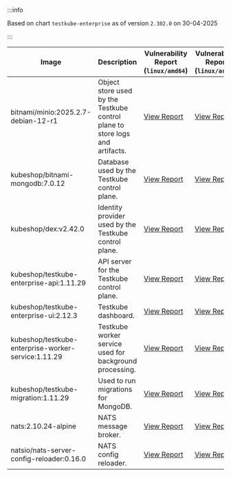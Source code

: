 :::info

Based on chart `testkube-enterprise` as of version `2.302.0` on 30-04-2025

:::

| Image | Description | Vulnerability Report (`linux/amd64`) | Vulnerability Report (`linux/arm64`) | Docker Image |
|-------|-------------|----------------------------------------|----------------------------------------|--------------|
| bitnami/minio:2025.2.7-debian-12-r1 | Object store used by the Testkube control plane to store logs and artifacts. | [View Report](./minio-2025.2.7-debian-12-r1_linux_amd64.md) | [View Report](./minio-2025.2.7-debian-12-r1_linux_arm64.md) | [View Image](https://hub.docker.com/layers/bitnami/minio/2025.2.7-debian-12-r1/images/sha256-6200cedfbe0d340913f74f16f93dcd203ec89702c7f120abf45b4bbbea3689cf?context=explore) |
| kubeshop/bitnami-mongodb:7.0.12 | Database used by the Testkube control plane. | [View Report](./bitnami-mongodb-7.0.12_linux_amd64.md) | [View Report](./bitnami-mongodb-7.0.12_linux_arm64.md) | [View Image](https://hub.docker.com/layers/kubeshop/bitnami-mongodb/7.0.12/images/sha256-43aa0e5c2e3eff47a9d82ab89e3d0bdde515b9b64628d328a18342e1facba8aa?context=explore) |
| kubeshop/dex:v2.42.0 | Identity provider used by the Testkube control plane. | [View Report](./dex-v2.42.0_linux_amd64.md) | [View Report](./dex-v2.42.0_linux_arm64.md) | [View Image](https://hub.docker.com/layers/kubeshop/dex/v2.42.0/images/sha256-10dc393947e2d04dd8c0972ccf405e6f47aba0b694af059c94aa9d249d69ae1b?context=explore) |
| kubeshop/testkube-enterprise-api:1.11.29 | API server for the Testkube control plane. | [View Report](./testkube-enterprise-api-1.11.29_linux_amd64.md) | [View Report](./testkube-enterprise-api-1.11.29_linux_arm64.md) | [View Image](https://hub.docker.com/layers/kubeshop/testkube-enterprise-api/1.11.29/images/sha256-1d58b22cf03eb031821858fc983c4e8ee0c5a8194cda68baca9c0a43f857eb44?context=explore) |
| kubeshop/testkube-enterprise-ui:2.12.3 | Testkube dashboard. | [View Report](./testkube-enterprise-ui-2.12.3_linux_amd64.md) | [View Report](./testkube-enterprise-ui-2.12.3_linux_arm64.md) | [View Image](https://hub.docker.com/layers/kubeshop/testkube-enterprise-ui/2.12.3/images/sha256-53ceb75774d4d1e9e1669bc97ca6ae2c366774b93e1bc3a085a18a6fca0b2d8c?context=explore) |
| kubeshop/testkube-enterprise-worker-service:1.11.29 | Testkube worker service used for background processing. | [View Report](./testkube-enterprise-worker-service-1.11.29_linux_amd64.md) | [View Report](./testkube-enterprise-worker-service-1.11.29_linux_arm64.md) | [View Image](https://hub.docker.com/layers/kubeshop/testkube-enterprise-worker-service/1.11.29/images/sha256-7d8acedcf3e20c5d624077aaeae35f7fb36c1372661134435800f52586615ec6?context=explore) |
| kubeshop/testkube-migration:1.11.29 | Used to run migrations for MongoDB. | [View Report](./testkube-migration-1.11.29_linux_amd64.md) | [View Report](./testkube-migration-1.11.29_linux_arm64.md) | [View Image](https://hub.docker.com/layers/kubeshop/testkube-migration/1.11.29/images/sha256-2988107ed1e88ab7c6dff901a0f647699e5fbcb647b72caaca49f2b914944dc4?context=explore) |
| nats:2.10.24-alpine | NATS message broker. | [View Report](./nats-2.10.24-alpine_linux_amd64.md) | [View Report](./nats-2.10.24-alpine_linux_arm64.md) | [View Image](https://hub.docker.com/layers/library/nats/2.10.24-alpine/images/sha256-d13ec5ce79a02e1be937820dd36db611e25bd0c08cd9947fa9a5d52a56bf91fc?context=explore) |
| natsio/nats-server-config-reloader:0.16.0 | NATS config reloader. | [View Report](./nats-server-config-reloader-0.16.0_linux_amd64.md) | [View Report](./nats-server-config-reloader-0.16.0_linux_arm64.md) | [View Image](https://hub.docker.com/layers/natsio/nats-server-config-reloader/0.16.0/images/sha256-6e1f185d0f39fdf6032872bd20f1ce134d4e18c923d55f7cf93d40afcf6a8ffe?context=explore) |
